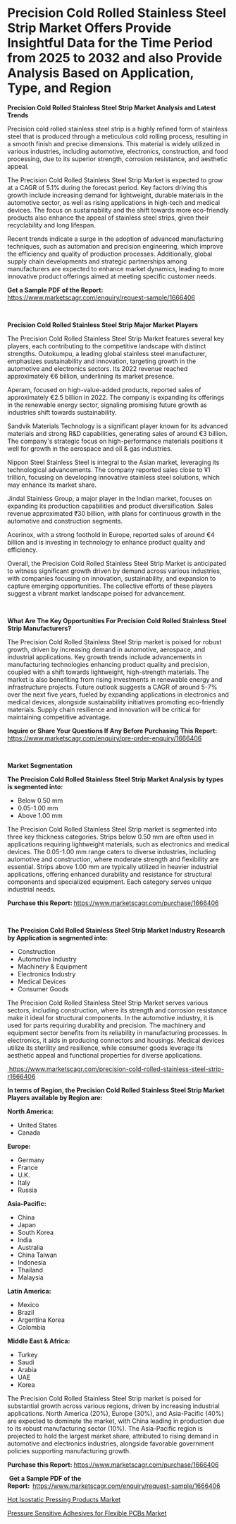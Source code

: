 <p><h1>Precision Cold Rolled Stainless Steel Strip Market Offers Provide Insightful Data for the Time Period from 2025 to 2032 and also Provide Analysis Based on Application, Type, and Region</h1></p><p><strong>Precision Cold Rolled Stainless Steel Strip Market Analysis and Latest Trends</strong></p>
<p><p>Precision cold rolled stainless steel strip is a highly refined form of stainless steel that is produced through a meticulous cold rolling process, resulting in a smooth finish and precise dimensions. This material is widely utilized in various industries, including automotive, electronics, construction, and food processing, due to its superior strength, corrosion resistance, and aesthetic appeal.</p><p>The Precision Cold Rolled Stainless Steel Strip Market is expected to grow at a CAGR of 5.1% during the forecast period. Key factors driving this growth include increasing demand for lightweight, durable materials in the automotive sector, as well as rising applications in high-tech and medical devices. The focus on sustainability and the shift towards more eco-friendly products also enhance the appeal of stainless steel strips, given their recyclability and long lifespan.</p><p>Recent trends indicate a surge in the adoption of advanced manufacturing techniques, such as automation and precision engineering, which improve the efficiency and quality of production processes. Additionally, global supply chain developments and strategic partnerships among manufacturers are expected to enhance market dynamics, leading to more innovative product offerings aimed at meeting specific customer needs.</p></p>
<p><strong>Get a Sample PDF of the Report:&nbsp;</strong> <a href="https://www.marketscagr.com/enquiry/request-sample/1666406?utm_campaign=2114&utm_medium=2&utm_source=Github&utm_content=ia&utm_term=02042025&utm_id=precision-cold-rolled-stainless-steel-strip">https://www.marketscagr.com/enquiry/request-sample/1666406</a></p>
<p>&nbsp;</p>
<p><strong>Precision Cold Rolled Stainless Steel Strip Major Market Players</strong></p>
<p><p>The Precision Cold Rolled Stainless Steel Strip Market features several key players, each contributing to the competitive landscape with distinct strengths. Outokumpu, a leading global stainless steel manufacturer, emphasizes sustainability and innovation, targeting growth in the automotive and electronics sectors. Its 2022 revenue reached approximately €6 billion, underlining its market presence.</p><p>Aperam, focused on high-value-added products, reported sales of approximately €2.5 billion in 2022. The company is expanding its offerings in the renewable energy sector, signaling promising future growth as industries shift towards sustainability.</p><p>Sandvik Materials Technology is a significant player known for its advanced materials and strong R&D capabilities, generating sales of around €3 billion. The company's strategic focus on high-performance materials positions it well for growth in the aerospace and oil & gas industries.</p><p>Nippon Steel Stainless Steel is integral to the Asian market, leveraging its technological advancements. The company reported sales close to ¥1 trillion, focusing on developing innovative stainless steel solutions, which may enhance its market share.</p><p>Jindal Stainless Group, a major player in the Indian market, focuses on expanding its production capabilities and product diversification. Sales revenue approximated ₹30 billion, with plans for continuous growth in the automotive and construction segments.</p><p>Acerinox, with a strong foothold in Europe, reported sales of around €4 billion and is investing in technology to enhance product quality and efficiency.</p><p>Overall, the Precision Cold Rolled Stainless Steel Strip Market is anticipated to witness significant growth driven by demand across various industries, with companies focusing on innovation, sustainability, and expansion to capture emerging opportunities. The collective efforts of these players suggest a vibrant market landscape poised for advancement.</p></p>
<p>&nbsp;</p>
<p><strong>What Are The Key Opportunities For Precision Cold Rolled Stainless Steel Strip Manufacturers?</strong></p>
<p><p>The Precision Cold Rolled Stainless Steel Strip market is poised for robust growth, driven by increasing demand in automotive, aerospace, and industrial applications. Key growth trends include advancements in manufacturing technologies enhancing product quality and precision, coupled with a shift towards lightweight, high-strength materials. The market is also benefiting from rising investments in renewable energy and infrastructure projects. Future outlook suggests a CAGR of around 5-7% over the next five years, fueled by expanding applications in electronics and medical devices, alongside sustainability initiatives promoting eco-friendly materials. Supply chain resilience and innovation will be critical for maintaining competitive advantage.</p></p>
<p><strong>Inquire or Share Your Questions If Any Before Purchasing This Report:</strong> <a href="https://www.marketscagr.com/enquiry/pre-order-enquiry/1666406?utm_campaign=2114&utm_medium=2&utm_source=Github&utm_content=ia&utm_term=02042025&utm_id=precision-cold-rolled-stainless-steel-strip">https://www.marketscagr.com/enquiry/pre-order-enquiry/1666406</a></p>
<p>&nbsp;</p>
<p><strong>Market Segmentation</strong></p>
<p><strong>The Precision Cold Rolled Stainless Steel Strip Market Analysis by types is segmented into:</strong></p>
<p><ul><li>Below 0.50 mm</li><li>0.05-1.00 mm</li><li>Above 1.00 mm</li></ul></p>
<p><p>The Precision Cold Rolled Stainless Steel Strip market is segmented into three key thickness categories. Strips below 0.50 mm are often used in applications requiring lightweight materials, such as electronics and medical devices. The 0.05-1.00 mm range caters to diverse industries, including automotive and construction, where moderate strength and flexibility are essential. Strips above 1.00 mm are typically utilized in heavier industrial applications, offering enhanced durability and resistance for structural components and specialized equipment. Each category serves unique industrial needs.</p></p>
<p><strong>Purchase this Report:&nbsp;</strong><a href="https://www.marketscagr.com/purchase/1666406?utm_campaign=2114&utm_medium=2&utm_source=Github&utm_content=ia&utm_term=02042025&utm_id=precision-cold-rolled-stainless-steel-strip">https://www.marketscagr.com/purchase/1666406</a></p>
<p>&nbsp;</p>
<p><strong>The Precision Cold Rolled Stainless Steel Strip Market Industry Research by Application is segmented into:</strong></p>
<p><ul><li>Construction</li><li>Automotive Industry</li><li>Machinery & Equipment</li><li>Electronics Industry</li><li>Medical Devices</li><li>Consumer Goods</li></ul></p>
<p><p>The Precision Cold Rolled Stainless Steel Strip Market serves various sectors, including construction, where its strength and corrosion resistance make it ideal for structural components. In the automotive industry, it is used for parts requiring durability and precision. The machinery and equipment sector benefits from its reliability in manufacturing processes. In electronics, it aids in producing connectors and housings. Medical devices utilize its sterility and resilience, while consumer goods leverage its aesthetic appeal and functional properties for diverse applications.</p></p>
<p><a href="https://www.marketscagr.com/precision-cold-rolled-stainless-steel-strip-r1666406?utm_campaign=2114&utm_medium=2&utm_source=Github&utm_content=ia&utm_term=02042025&utm_id=precision-cold-rolled-stainless-steel-strip">&nbsp;https://www.marketscagr.com/precision-cold-rolled-stainless-steel-strip-r1666406</a></p>
<p><strong>In terms of Region, the Precision Cold Rolled Stainless Steel Strip Market Players available by Region are:</strong></p>
<p>
    <p> <strong> North America: </strong>
        <ul>
            <li>United States</li>
            <li>Canada</li>
        </ul>
        </p> 
    <p> <strong> Europe: </strong>
        <ul>
            <li>Germany</li>
            <li>France</li>
            <li>U.K.</li>
            <li>Italy</li>
            <li>Russia</li>
        </ul>
        </p> 
    <p> <strong> Asia-Pacific: </strong>
        <ul>
            <li>China</li>
            <li>Japan</li>
            <li>South Korea</li>
            <li>India</li>
            <li>Australia</li>
            <li>China Taiwan</li>
            <li>Indonesia</li>
            <li>Thailand</li>
            <li>Malaysia</li>
        </ul>
        </p> 
    <p> <strong> Latin America: </strong>
        <ul>
            <li>Mexico</li>
            <li>Brazil</li>
            <li>Argentina Korea</li>
            <li>Colombia</li>
        </ul>
        </p> 
    <p> <strong> Middle East & Africa: </strong>
        <ul>
            <li>Turkey</li>
            <li>Saudi</li>
            <li>Arabia</li>
            <li>UAE</li>
            <li>Korea</li>
        </ul>
    </p>
    </p>
<p><p>The Precision Cold Rolled Stainless Steel Strip market is poised for substantial growth across various regions, driven by increasing industrial applications. North America (20%), Europe (30%), and Asia-Pacific (40%) are expected to dominate the market, with China leading in production due to its robust manufacturing sector (10%). The Asia-Pacific region is projected to hold the largest market share, attributed to rising demand in automotive and electronics industries, alongside favorable government policies supporting manufacturing growth.</p></p>
<p><strong>Purchase this Report: </strong><a href="https://www.marketscagr.com/purchase/1666406?utm_campaign=2114&utm_medium=2&utm_source=Github&utm_content=ia&utm_term=02042025&utm_id=precision-cold-rolled-stainless-steel-strip">https://www.marketscagr.com/purchase/1666406</a></p>
<p>&nbsp;<strong>Get a Sample PDF of the Report:&nbsp;&nbsp;</strong><a href="https://www.marketscagr.com/enquiry/request-sample/1666406?utm_campaign=2114&utm_medium=2&utm_source=Github&utm_content=ia&utm_term=02042025&utm_id=precision-cold-rolled-stainless-steel-strip">https://www.marketscagr.com/enquiry/request-sample/1666406</a></p>
<p><strong></strong></p>
<p><p><a href="https://github.com/pizolina/Market-Research-Report-List-7/blob/main/hot-isostatic-pressing-products-market.md?utm_campaign=2114&utm_medium=2&utm_source=Github&utm_content=ia&utm_term=02042025&utm_id=precision-cold-rolled-stainless-steel-strip">Hot Isostatic Pressing Products Market</a></p><p><a href="https://github.com/sionepeppess/Market-Research-Report-List-1/blob/main/pressure-sensitive-adhesives-for-flexible-pcbs-market.md?utm_campaign=2114&utm_medium=2&utm_source=Github&utm_content=ia&utm_term=02042025&utm_id=precision-cold-rolled-stainless-steel-strip">Pressure Sensitive Adhesives for Flexible PCBs Market</a></p></p>